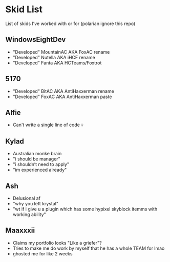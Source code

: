 # Skid List
List of skids I’ve worked with or for
(polarian ignore this repo)

## WindowsEightDev
- "Developed" MountainAC AKA FoxAC rename
- "Developed" Nutella AKA iHCF rename
- "Developed" Fanta AKA HCTeams/Foxtrot

## 5170
- "Developed" BitAC AKA AntiHaxxerman rename
- "Developed" FoxAC AKA AntiHaxxerman paste

## Alfie
- Can't write a single line of code :skull:

## Kylad
- Australian monke brain
- "i should be manager"
- "i shouldn’t need to apply"
- "im experienced already"

## Ash
- Delusional af
- "why you left krystal"
- "wt if i give u a plugin which has some hypixel skyblock itemms with working ability"

## Maaxxxii
- Claims my portfolio looks "Like a griefer"?
- Tries to make me do work by myself that he has a whole TEAM for lmao
- ghosted me for like 2 weeks
